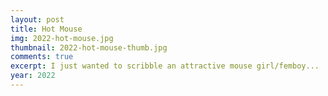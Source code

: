```yaml
---
layout: post
title: Hot Mouse
img: 2022-hot-mouse.jpg
thumbnail: 2022-hot-mouse-thumb.jpg
comments: true
excerpt: I just wanted to scribble an attractive mouse girl/femboy... 
year: 2022
---
```

